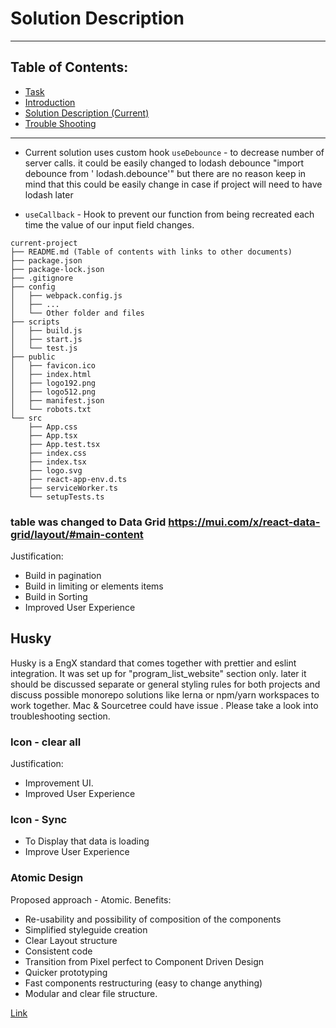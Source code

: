 # Solution Description

---

## Table of Contents:

- [Task](./01-task.md)
- [Introduction](./01-introduction.md)
- [Solution Description (Current)](./02-solution-description.md)
- [Trouble Shooting](./03-troubleshooting.md)

---

- Current solution uses custom hook `useDebounce` - to decrease number of server
  calls. it could be easily changed to lodash debounce "import debounce from '
  lodash.debounce'"
  but there are no reason keep in mind that this could be easily change in case
  if project will need to have lodash later

- `useCallback` - Hook to prevent our function from being recreated each time
  the value of our input field changes.

```
current-project
├── README.md (Table of contents with links to other documents)
├── package.json
├── package-lock.json
├── .gitignore
├── config
│   ├── webpack.config.js
│   ├── ...
│   └── Other folder and files
├── scripts
│   ├── build.js
│   ├── start.js
│   └── test.js
├── public
│   ├── favicon.ico
│   ├── index.html
│   ├── logo192.png
│   ├── logo512.png
│   ├── manifest.json
│   └── robots.txt
└── src
    ├── App.css
    ├── App.tsx
    ├── App.test.tsx
    ├── index.css
    ├── index.tsx
    ├── logo.svg
    ├── react-app-env.d.ts
    ├── serviceWorker.ts
    └── setupTests.ts
```

### table was changed to Data Grid https://mui.com/x/react-data-grid/layout/#main-content

Justification:

- Build in pagination
- Build in limiting or elements items
- Build in Sorting
- Improved User Experience

## Husky

Husky is a EngX standard that comes together with prettier and eslint
integration. It was set up for "program_list_website" section only. later it
should be discussed separate or general styling rules for both projects and
discuss possible monorepo solutions like lerna or npm/yarn workspaces to work
together. Mac & Sourcetree could have issue . Please take a look into
troubleshooting section.

### Icon - clear all

Justification:

- Improvement UI.
- Improved User Experience

### Icon - Sync

- To Display that data is loading
- Improve User Experience

### Atomic Design

Proposed approach - Atomic. Benefits:

- Re-usability and possibility of composition of the components
- Simplified styleguide creation
- Clear Layout structure
- Consistent code
- Transition from Pixel perfect to Component Driven Design
- Quicker prototyping
- Fast components restructuring (easy to change anything)
- Modular and clear file structure.

[Link]([https://atomicdesign.bradfrost.com/)

##
